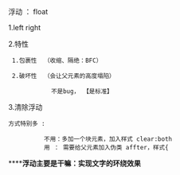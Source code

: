 浮动 ： float

1.left right

2.特性
    
     1.包裹性  （收缩、隔绝：BFC）

     2.破坏性  （会让父元素的高度塌陷）

                不是bug， 【是标准】

3.清除浮动

    方式特别多 :

              不用：多加一个块元素，加入样式 clear:both
              用 ： 需要给父元素加入伪类 affter，样式{




************浮动主要是干嘛：实现文字的环绕效果********